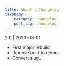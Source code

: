 ```yaml
---
title: About | Changelog
taxonomy:
    category: changelog
    post_tag: changelog
---
```


2.0 | 2023-03-01
* First major rebuild
* Remove built-in demo
* Convert slug..
